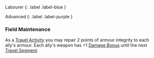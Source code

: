 
Labourer
{: .label .label-blue }

Advanced
{: .label .label-purple }
### Field Maintenance
As a [Travel Activity](Activities#Travel%20Activity) you may repair 2 points of armour integrity to each ally's armour. Each ally's weapon has +1 [Damage Bonus](Core/Weapons#Damage%20Bonus) until the next [Travel Segment](Telling-The-Story#Travel%20Segment).
